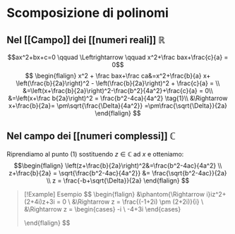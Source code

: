 # Scomposizione di polinomi
## Nel [[Campo]] dei [[numeri reali]] $\mathbb R$
$$ax^2+bx+c=0 \qquad \Leftrightarrow \qquad x^2+\frac bax+\frac{c}{a} = 0$$
$$
\begin{flalign}
	x^2 + \frac bax+\frac ca&=x^2+\frac{b}{a} x+ \left(\frac{b}{2a}\right)^2 - \left(\frac{b}{2a}\right)^2 + \frac{c}{a} = \\
	&=\left(x+\frac{b}{2a}\right)^2-\frac{b^2}{4a^2}+\frac{c}{a}  = 0\\
	&=\left(x+\frac b{2a}\right)^2 = \frac{b^2-4ca}{4a^2} \tag{1}\\
	&\Rightarrow x+\frac{b}{2a}= \pm\sqrt{\frac{\Delta}{4a^2}} =\pm\frac{\sqrt{\Delta}}{2a}
\end{flalign}
$$


 ## Nel campo dei [[numeri complessi]]  $\mathbb C$
 
Riprendiamo al punto $(1)$ sostituendo $z \in \mathbb C$ ad $x$ e otteniamo:
$$\begin{flalign}
\left(z+\frac{b}{2a}\right)^2&=\frac{b^2-4ac}{4a^2} \\
z+\frac{b}{2a} = \sqrt{\frac{b^2-4ac}{4a^2}} &= \frac{\sqrt{b^2-4ac}}{2a} \\
z = \frac{-b+\sqrt{\Delta}}{2a}
\end{flalign}
$$

>[!Example] Esempio
>$$
>\begin{flalign}
>&\phantom{\Rightarrow i}iz^2+(2+4i)z+3i = 0 \\
>&\Rightarrow z = \frac{(-1+2i) \pm (2+2i)}{i} \\
>&\Rightarrow z = \begin{cases}
>-i \\
>-4+3i
>\end{cases}
>
>\end{flalign}
>$$
>